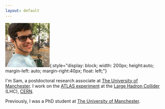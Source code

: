 ```yaml
---
layout: default
---
```


![face](./images/me.png){:style="display: block; width: 200px; height:auto; margin-left: auto; margin-right:40px; float: left;"}

I'm Sam, a postdoctoral research associate at [The University of Manchester](https://www.manchester.ac.uk/"). I work on the [ATLAS experiment](https://atlas.cern/") at the [Large Hadron Collider](https://home.cern/science/accelerators/large-hadron-collider) (LHC), [CERN](https://home.cern/").

Previously, I was a PhD student at [The University of Manchester](https://www.manchester.ac.uk/").
